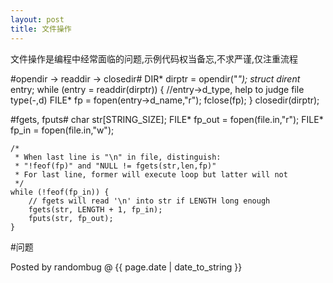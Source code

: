 ```yaml
---
layout: post 
title: 文件操作
---
```


文件操作是编程中经常面临的问题,示例代码权当备忘,不求严谨,仅注重流程

#opendir -> readdir -> closedir#
	DIR* dirptr = opendir("*");
	struct dirent* entry;
	while (entry = readdir(dirptr)) {
	    //entry->d_type, help to judge file type(-,d)
	    FILE* fp = fopen(entry->d_name,"r");
	    fclose(fp);
	}
	closedir(dirptr);

#fgets, fputs#
	char str[STRING_SIZE];
	FILE* fp_out = fopen(file.in,"r");
	FILE* fp_in = fopen(file.in,"w");

	/*
	 * When last line is "\n" in file, distinguish:
	 * "!feof(fp)" and "NULL != fgets(str,len,fp)"
	 * For last line, former will execute loop but latter will not
	 */
	while (!feof(fp_in)) {
	    // fgets will read '\n' into str if LENGTH long enough
	    fgets(str, LENGTH + 1, fp_in);
	    fputs(str, fp_out);
	}


#问题


Posted by randombug @ {{ page.date | date_to_string }}
